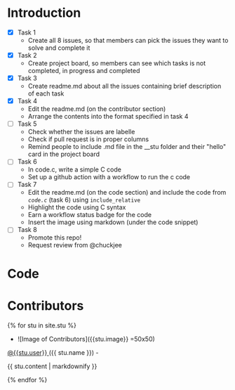 # Introduction
- [x] Task 1
  * Create all 8 issues, so that members can pick the issues they want to solve and complete it
- [x] Task 2
  * Create project board, so members can see which tasks is not completed, in progress and completed
- [x] Task 3
  * Create readme.md about all the issues containing brief description of each task
- [x] Task 4
  * Edit the readme.md (on the contributor section)
  * Arrange the contents into the format specified in task 4
- [ ] Task 5
  * Check whether the issues are labelle
  * Check if pull request is in proper columns
  * Remind people to include .md file in the __stu folder and their "hello" card in the project board
- [ ] Task 6
  * In code.c, write a simple C code
  * Set up a github action with a workflow to run the c code
- [ ] Task 7
  * Edit the readme.md (on the code section) and include the code from *`code.c`* (task 6) using `include_relative`
  * Highlight the code using C syntax 
  * Earn a workflow status badge for the code
  * Insert the image using markdown (under the code snippet)
- [ ] Task 8
  * Promote this repo! 
  * Request review from @chuckjee

# Code

# Contributors
{% for stu in site.stu %}    
- ![Image of Contributors]({{stu.image}} =50x50)
<a href="github.com/{{stu.user}}">
@{{stu.user}}
</a>
({{ stu.name }})
  - <p>{{ stu.content | markdownify }}</p>
{% endfor %}
